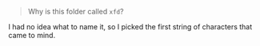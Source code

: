 > Why is this folder called `xfd`?

I had no idea what to name it, so I picked the first string of characters that came to mind.
